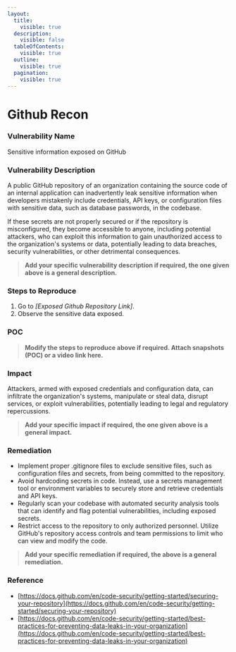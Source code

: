 ```yaml
---
layout:
  title:
    visible: true
  description:
    visible: false
  tableOfContents:
    visible: true
  outline:
    visible: true
  pagination:
    visible: true
---
```


# **Github Recon**

### **Vulnerability Name**

Sensitive information exposed on GitHub

### **Vulnerability Description**

A public GitHub repository of an organization containing the source code of an internal application can inadvertently leak sensitive information when developers mistakenly include credentials, API keys, or configuration files with sensitive data, such as database passwords, in the codebase.&#x20;

If these secrets are not properly secured or if the repository is misconfigured, they become accessible to anyone, including potential attackers, who can exploit this information to gain unauthorized access to the organization's systems or data, potentially leading to data breaches, security vulnerabilities, or other detrimental consequences.

> **Add your specific vulnerability description if required, the one given above is a general description.**

### **Steps to Reproduce**

1. Go to _\[Exposed Github Repository Link]_.
2. Observe the sensitive data exposed.

### **POC**

> **Modify the steps to reproduce above if required. Attach snapshots (POC) or a video link here.**

### **Impact**

Attackers, armed with exposed credentials and configuration data, can infiltrate the organization's systems, manipulate or steal data, disrupt services, or exploit vulnerabilities, potentially leading to legal and regulatory repercussions.

> **Add your specific impact if required, the one given above is a general impact.**

### **Remediation**

* Implement proper .gitignore files to exclude sensitive files, such as configuration files and secrets, from being committed to the repository.
* Avoid hardcoding secrets in code. Instead, use a secrets management tool or environment variables to securely store and retrieve credentials and API keys.
* Regularly scan your codebase with automated security analysis tools that can identify and flag potential vulnerabilities, including exposed secrets.
* Restrict access to the repository to only authorized personnel. Utilize GitHub's repository access controls and team permissions to limit who can view and modify the code.

> **Add your specific remediation if required, the above is a general remediation.**

### **Reference**

* [https://docs.github.com/en/code-security/getting-started/securing-your-repository](https://docs.github.com/en/code-security/getting-started/securing-your-repository)
* [https://docs.github.com/en/code-security/getting-started/best-practices-for-preventing-data-leaks-in-your-organization](https://docs.github.com/en/code-security/getting-started/best-practices-for-preventing-data-leaks-in-your-organization)

